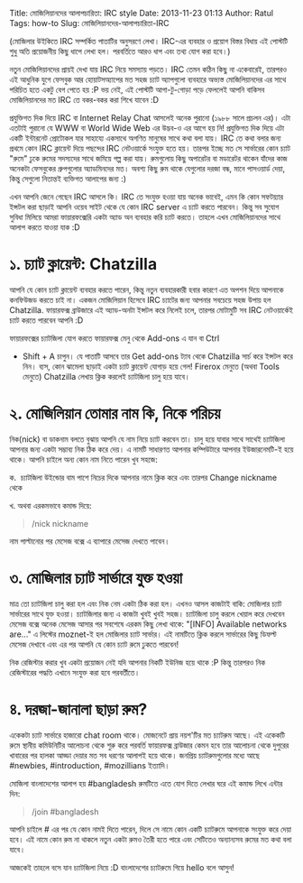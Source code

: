 Title: মোজিলিয়ানদের আলাপচারিতা: IRC style
Date: 2013-11-23 01:13
Author: Ratul
Tags: how-to
Slug: মোজিলিয়ানদের-আলাপচারিতা-IRC

(মোজিলার উইকিতে IRC সম্পর্কিত পাতাটির অনুসরণে লেখা। IRC-এর ব্যবহার ও
প্রয়োগ বিস্তর বিধায় এই পোস্টটি শুধু অতি প্রয়োজনীয় কিছু ধাপে লেখা হল।
পরবর্তিতে আরও ধাপ এবং তথ্য যোগ করা হবে।)

নতুন মোজিলিয়ানদের প্রায়ই দেখা যায় IRC নিয়ে সমস্যায় পড়তে। IRC তেমন কঠিন
কিছু না একেবারেই, তারপরও এই আধুনিক যুগে ফেসবুক আর হোয়াটসঅ্যাপের মত সহজ
চ্যাট অ্যাপগুলো ব্যবহারে অভ্যস্ত মোজিলিয়ানদের এর সাথে পরিচিত হতে একটু
বেগ পেতে হয় :P ভয় নেই, এই পোস্টটি আগা-টু-গোড়া পড়ে ফেললেই আপনি বাকিসব
মোজিলিয়ানদের মত IRC তে বকর-বকর করা শিখে যাবেন :D

প্রযুক্তিগত দিক দিয়ে IRC বা Internet Relay Chat আসলেই অনেক পুরানো (১৯৮৮
সালে প্রচলন এর)। এটা এতটাই পুরানো যে WWW বা World Wide Web এর উদ্ভব-ও এর
আগে হয় নি! প্রযুক্তিগত দিক দিয়ে এটা একটি ইন্টারনেট প্রোটোকল যার সাহায্যে
একসাথে অগণিত মানুষের সাথে কথা বলা যায়। IRC তে কথা বলার জন্য প্রথমে কোন
IRC ক্লায়েন্ট দিয়ে পছন্দের IRC নেটওয়ার্কে সংযুক্ত হতে হয়। তারপর ইচ্ছে মত
সে সার্ভারের কোন চ্যাট "রুমে" ঢুকে রুমের সদস্যদের সাথে জমিয়ে গল্প করা
যায়। রুমগুলোয় কিছু অপারেটর বা মডারেটর থাকেন যাঁদের কাজ অনেকটা ফেসবুকের
গ্রুপগুলোর অ্যাডমিনদের মত। অবশ্য কিছু রুম থাকে যেগুলোর দরজা বন্ধ, মানে
পাসওয়ার্ড দেয়া, কিন্তু সেগুলো নিতান্তই ব্যক্তিগত আলাপের জন্য :)

এখন আপনি জেনে গেছেন IRC আসলে কি। IRC তে সংযুক্ত হওয়া যায় অনেক ভাবেই, এমন
কি কোন সফটয়্যার ইন্সটল করা ছাড়াই আপনি ওয়েব সাইট থেকে যে কোন IRC server এ
চ্যাট করতে পারবেন। কিন্তু সব সুযোগ সুবিধা মিলিয়ে আমরা ফায়ারফক্সেরি একটা
অ্যাড অন ব্যবহার করি চ্যাট করতে। তাহলে এখন মোজিলিয়ানদের সাথে আলাপ করতে
যাওয়া যাক :D

১. চ্যাট ক্লায়েন্ট: Chatzilla
=============================

আপনি যে কোন চ্যাট ক্লায়েন্ট ব্যবহার করতে পারেন, কিন্তু নতুন ব্যবহারকারী
হবার কারণে এত অপশন দিয়ে আপনাকে কনফিউজড করতে চাই না। একজন মোজিলিয়ান
হিসেবে IRC চ্যাটের জন্য আপনার সবচেয়ে সহজ উপায় হল Chatzilla. ফায়ারফক্স
ব্রাউজারে এই অ্যাড-অনটা ইন্সটল করে নিলেই চলে, তারপর মোটামুটি সব IRC
নেটওয়ার্কেই চ্যাট করতে পারবেন আপনি :D

ফায়ারফক্সের চ্যাটজিলা যোগ করতে ফায়ারফক্স মেনু থেকে Add-ons এ যান বা Ctrl
+ Shift + A চাপুন। যে পাতাটি আসবে তার Get add-ons ট্যাব থেকে Chatzilla
সার্চ করে ইন্সটল করে নিন। ব্যস, কোন ঝামেলা ছাড়াই একটা চ্যাট ক্লায়েন্ট
যোগাড় হয়ে গেল! Firerox মেনুতে (অথবা Tools মেনুতে) Chatzilla লেখায় ক্লিক
করলেই চ্যাটজিলা চালু হয়ে যাবে।

২. মোজিলিয়ান তোমার নাম কি, নিকে পরিচয়
=====================================

নিক(nick) বা ডাকনাম বলতে বুঝায় আপনি যে নাম নিয়ে চ্যাট করবেন তা। চালু হয়ে
যাবার সাথে সাথেই চ্যাটজিলা আপনার জন্য একটা সম্ভাব্য নিক ঠিক করে দেয়। এ
নামটি সাধারণত আপনার কম্পিউটারে আপনার ইউজারনেমটি-ই হয়ে থাকে। আপনি চাইলে
অন্য কোন নাম নিতে পারেন খুব সহজে:

ক.  চ্যাটজিলা উইন্ডোর বাম পাশে নিচের দিকে আপনার নামে ক্লিক করে এবং তারপর
Change nickname  থেকে

খ. অথবা এরকমভাবে কমান্ড দিয়ে:

> /nick nickname

নাম পাল্টানোর পর মেসেজ বক্সে এ ব্যাপারে মেসেজ দেখতে পাবেন।

৩. মোজিলার চ্যাট সার্ভারে যুক্ত হওয়া
====================================

মাত্র তো চ্যাটজিলা চালু করা হল এবং নিক নেম একটা ঠিক করা হল। এখনও আসল
কাজটাই বাকি: মোজিলার চ্যাট সার্ভারের সাথে যুক্ত হওয়া। চ্যাটজিলার জন্য এ
কাজটা খুবই খুবই সহজ। চ্যাটজিলা চালু করলে খেয়াল করে দেখবেন মেসেজ বক্সে
অনেক মেসেজ আসার পর সবশেষে এরকম কিছু লেখা থাকে: "[INFO] Available
networks are..." এ লিস্টের moznet-ই হল মোজিলার চ্যাট সার্ভার। এই নামটিতে
ক্লিক করলে সার্ভারের কিছু ডিফল্ট মেসেজ দেখাবে এবং এর পর আপনি যে কোন
চ্যাট রুমে ঢুকতে পারবেন!

নিক রেজিস্টার করার খুব একটা প্রয়োজন নেই যদি আপনার নিকটি ইউনিজ হয়ে থাকে
:P কিন্তু তারপরও নিক রেজিস্টারের পদ্ধতি এখানে সংযুক্ত করা হবে পরবর্তীতে।

৪. দরজা-জানালা ছাড়া রুম?
========================

একেকটা চ্যাট সার্ভারে হাজারো chat room থাকে। মোজনেটে প্রায় নয়শ'টির মত
চ্যাটরুম আছে। এই একেকটি রুমে স্থানীয় কমিউনিটির আলোচনা থেকে শুরু করে
পরবর্তি ফায়ারফক্স ব্রাউজার কেমন হবে তার আলোচনা থেকে দুপুরের খাবারের পর
হালকা আড্ডা দেয়ার মত সব ধরণের আলাপই হয়ে থাকে। জনপ্রিয় চ্যাটরুমগুলোর
মধ্যে আছে \#newbies, \#introduction, \#mozillians ইত্যাদি।

মোজিলা বাংলাদেশের আলাপ হয় \#bangladesh রুমটিতে এতে যোগ দিতে লেখার ঘরে এই
কমান্ড লিখে এন্টার দিন:

> /join \#bangladesh

আপনি চাইলে \# এর পর যে কোন নামই দিতে পারেন, দিলে সে নামে কোন একটি
চ্যাটরুমে আপনাকে সংযুক্ত করে দেয়া হবে। এই নামে কোন রুম না থাকলে নতুন
একটা রুমও তৈরী হতে পারে এবং সেটিতেও অন্যান্যসব রুমের মত কথা বলা যাবে।

আজকেই তাহলে বসে যান চ্যাটজিলা নিয়ে :D বাংলাদেশের চ্যাটরুমে গিয়ে hello
বলে আসুন!

